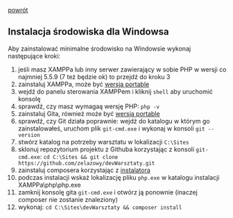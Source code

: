 [powrót](../README.md)

## Instalacja środowiska dla Windowsa
Aby zainstalować minimalne środowisko na Windowsie wykonaj następujące kroki:
  1. jeśli masz XAMPPa lub inny serwer zawierający w sobie PHP w wersji co najmniej 5.5.9 (7 też będzie ok) to przejdź do kroku 3
  2. zainstaluj XAMPPa, może być [wersja portable](http://portableapps.com/apps/development/xampp)
  3. wejdź do panelu sterowania XAMPPem i kliknij `shell` aby uruchomić konsolę
  4. sprawdź, czy masz wymagaą wersję PHP: `php -v`
  5. zainstaluj Gita, również może być [wersja portable](https://github.com/git-for-windows/git/releases/download/v2.10.2.windows.1/PortableGit-2.10.2-64-bit.7z.exe)
  6. sprawdź, czy Git działa poprawnie: wejdź do katalogu w którym go zainstalowałeś, uruchom plik `git-cmd.exe` i wykonaj w konsoli `git --version`
  8. stwórz katalog na potrzeby warsztatu w lokalizacji `C:\Sites`
  9. sklonuj repozytorium projektu z Githuba korzystając z konsoli `git-cmd.exe`: `cd C:\Sites && git clone https://github.com/zelazowy/devWarsztaty.git`
  10. zainstaluj composera korzystając z [instalatora](https://getcomposer.org/Composer-Setup.exe)
  11. podczas instalacji wskaż lokalizację pliku `php.exe` w katalogu instalacji XAMPPa\php\php.exe
  12. zamknij konsolę gita `git-cmd.exe` i otwórz ją ponownie (inaczej composer nie zostanie znaleziony)
  13. wykonaj: `cd C:\Sites\devWarsztaty && composer install`